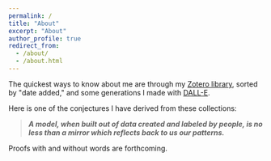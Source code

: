 ```yaml
---
permalink: /
title: "About"
excerpt: "About"
author_profile: true
redirect_from: 
  - /about/
  - /about.html
---
```


The quickest ways to know about me are through my [Zotero library](https://www.zotero.org/sarahkpardo/items/KD7YLV6A/item-list), sorted by "date added," and some generations I made with [DALL-E](https://labs.openai.com/sc/RT6MUL6KeUCZSat2AQXU0ZJT). 
<!--- I was totally floored by the beauty of [this](https://labs.openai.com/s/n6ebRMT5wb57CxkkVWXR34Vu) in particular. On the other hand, [this one](https://labs.openai.com/s/bIrjunDp6u0riN4xcfy15Oa6) is rather concerning. --->

Here is one of the conjectures I have derived from these collections: 

> **_A model, when built out of data created and labeled by people, is no less than a mirror which reflects back to us our patterns._**

Proofs with and without words are forthcoming.
